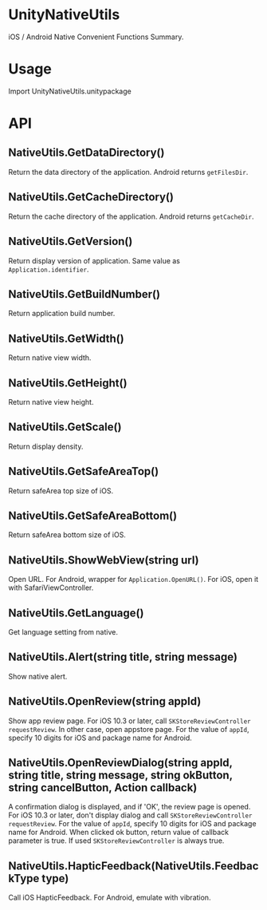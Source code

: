 # UnityNativeUtils

iOS / Android Native Convenient Functions Summary.


# Usage

Import UnityNativeUtils.unitypackage


# API

## NativeUtils.GetDataDirectory()
Return the data directory of the application. Android returns `getFilesDir`.

## NativeUtils.GetCacheDirectory()
Return the cache directory of the application. Android returns `getCacheDir`.

## NativeUtils.GetVersion()
Return display version of application. Same value as `Application.identifier`.

## NativeUtils.GetBuildNumber()
Return application build number.

## NativeUtils.GetWidth()
Return native view width.

## NativeUtils.GetHeight()
Return native view height.

## NativeUtils.GetScale()
Return display density.

## NativeUtils.GetSafeAreaTop()
Return safeArea top size of iOS.

## NativeUtils.GetSafeAreaBottom()
Return safeArea bottom size of iOS.

## NativeUtils.ShowWebView(string url)
Open URL. For Android, wrapper for `Application.OpenURL()`.
For iOS, open it with SafariViewController.

## NativeUtils.GetLanguage()
Get language setting from native.

## NativeUtils.Alert(string title, string message)
Show native alert.

## NativeUtils.OpenReview(string appId)
Show app review page.
For iOS 10.3 or later, call `SKStoreReviewController requestReview`.
In other case, open appstore page.
For the value of `appId`, specify 10 digits for iOS and package name for Android.

## NativeUtils.OpenReviewDialog(string appId, string title, string message, string okButton, string cancelButton, Action<bool> callback)
A confirmation dialog is displayed, and if 'OK', the review page is opened.
For iOS 10.3 or later, don't display dialog and call `SKStoreReviewController requestReview`.
For the value of `appId`, specify 10 digits for iOS and package name for Android.
When clicked ok button, return value of callback parameter is true. If used `SKStoreReviewController` is always true.

## NativeUtils.HapticFeedback(NativeUtils.FeedbackType type)
Call iOS HapticFeedback. For Android, emulate with vibration.
